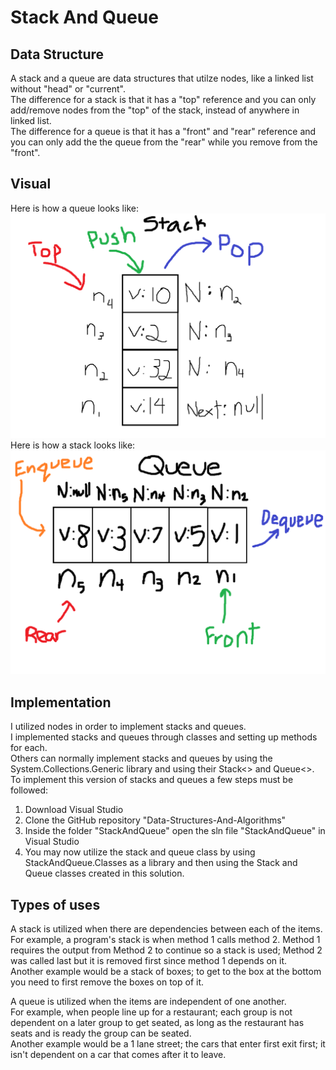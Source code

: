# Stack And Queue

## Data Structure
A stack and a queue are data structures that utilze nodes, like a linked list without "head" or "current".  
The difference for a stack is that it has a "top" reference and you can only add/remove nodes from the "top" of the stack, instead of anywhere in linked list.  
The difference for a queue is that it has a "front" and "rear" reference and you can only add the the queue from the "rear" while you remove from the "front".

## Visual
Here is how a queue looks like:  
![How a Stack Looks Like](../../assets/stack.PNG)  
Here is how a stack looks like:  
![How a Queue Looks Like](../../assets/queue.PNG)  

## Implementation
I utilized nodes in order to implement stacks and queues.  
I implemented stacks and queues through classes and setting up methods for each.  
Others can normally implement stacks and queues by using the System.Collections.Generic library and using their Stack<> and Queue<>.  
To implement this version of stacks and queues a few steps must be followed:  
1. Download Visual Studio
2. Clone the GitHub repository "Data-Structures-And-Algorithms"
3. Inside the folder "StackAndQueue" open the sln file "StackAndQueue" in Visual Studio
4. You may now utilize the stack and queue class by using StackAndQueue.Classes as a library and then using the Stack and Queue classes created in this solution.

## Types of uses
A stack is utilized when there are dependencies between each of the items.  
For example, a program's stack is when method 1 calls method 2.
Method 1 requires the output from Method 2 to continue so a stack is used; 
Method 2 was called last but it is removed first since method 1 depends on it.  
Another example would be a stack of boxes; to get to the box at the bottom you need to first remove the boxes on top of it.  
  
A queue is utilized when the items are independent of one another.  
For example, when people line up for a restaurant;
each group is not dependent on a later group to get seated,
as long as the restaurant has seats and is ready the group can be seated.  
Another example would be a 1 lane street; the cars that enter first exit first; it isn't dependent on a car that comes after it to leave.